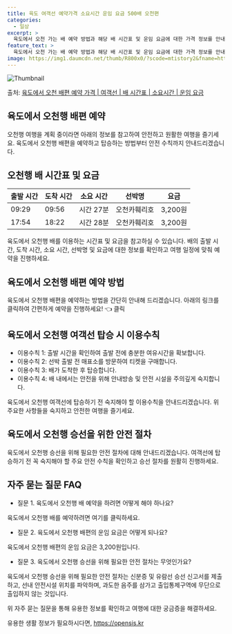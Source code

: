 ```yaml
---
title: 육도 여객선 예약가격 소요시간 운임 요금 500배 오천편
categories:
  - 일상
excerpt: >
  육도에서 오천 가는 배 예약 방법과 해당 배 시간표 및 운임 요금에 대한 가격 정보를 안내 드리겠습니다. 안전하고 재밋는 오천행 여행을 위해 아래 정보 참고하시기 바랍니다. 오천행 배편 예약하기 👈 클릭육도에서 오천행 배 시간표출발 시간도착 시간소요 시간선박명요금09:2909:560시간 27분오천카훼리호3,200원17:5418:220시간 28분오천카훼리호3,200원오천행 배편 예약하기 👈 클릭육도에서 오천행 여객선 탑승 시 이용수칙방문 전 중요한 포인트! 여객선에 탑승하기 전 꼭 숙지해야 할 이용수칙을 알아봅시다.이용수칙 1: 육도에서 오천행 배 출항시간을 확인합니다.이용수칙 2: 선박 출항 전 매표소를 방문하여 충분한 여유시간을 확보합니다.이용수칙 3: 배가 도착하고 난 후 탑승해 있던 차와 사람들이 ..
feature_text: >
  육도에서 오천 가는 배 예약 방법과 해당 배 시간표 및 운임 요금에 대한 가격 정보를 안내 드리겠습니다. 안전하고 재밋는 오천행 여행을 위해 아래 정보 참고하시기 바랍니다. 오천행 배편 예약하기 👈 클릭육도에서 오천행 배 시간표출발 시간도착 시간소요 시간선박명요금09:2909:560시간 27분오천카훼리호3,200원17:5418:220시간 28분오천카훼리호3,200원오천행 배편 예약하기 👈 클릭육도에서 오천행 여객선 탑승 시 이용수칙방문 전 중요한 포인트! 여객선에 탑승하기 전 꼭 숙지해야 할 이용수칙을 알아봅시다.이용수칙 1: 육도에서 오천행 배 출항시간을 확인합니다.이용수칙 2: 선박 출항 전 매표소를 방문하여 충분한 여유시간을 확보합니다.이용수칙 3: 배가 도착하고 난 후 탑승해 있던 차와 사람들이 ..
image: https://img1.daumcdn.net/thumb/R800x0/?scode=mtistory2&fname=https%3A%2F%2Fblog.kakaocdn.net%2Fdn%2FUXXVi%2FbtsHCazOoD4%2FkdAavd4sGin4oHzj6XFJV0%2Fimg.webp
---
```


![Thumbnail](https://img1.daumcdn.net/thumb/R800x0/?scode=mtistory2&fname=https%3A%2F%2Fblog.kakaocdn.net%2Fdn%2FUXXVi%2FbtsHCazOoD4%2FkdAavd4sGin4oHzj6XFJV0%2Fimg.webp)

<p>출처: <a href="https://opensis.kr/entry/%EC%9C%A1%EB%8F%84%EC%97%90%EC%84%9C-%EC%98%A4%EC%B2%9C-%EB%B0%B0%ED%8E%B8-%EC%98%88%EC%95%BD-%EA%B0%80%EA%B2%A9-%EC%97%AC%EA%B0%9D%EC%84%A0-%EB%B0%B0-%EC%8B%9C%EA%B0%84%ED%91%9C-%EC%86%8C%EC%9A%94%EC%8B%9C%EA%B0%84-%EC%9A%B4%EC%9E%84-%EC%9A%94%EA%B8%88" rel="dofollow">육도에서 오천 배편 예약 가격 | 여객선 | 배 시간표 | 소요시간 | 운임 요금</a> </p>

## 육도에서 오천행 배편 예약

오천행 여행을 계획 중이라면 아래의 정보를 참고하여 안전하고 원활한 여행을 즐기세요. 육도에서 오천행 배편을 예약하고 탑승하는 방법부터 안전
수칙까지 안내드리겠습니다.

## 오천행 배 시간표 및 요금

**출발 시간** | **도착 시간** | **소요 시간** | **선박명** | **요금**  
---|---|---|---|---  
09:29 | 09:56 | 시간 27분 | 오천카훼리호 | 3,200원  
17:54 | 18:22 | 시간 28분 | 오천카훼리호 | 3,200원  
  
육도에서 오천행 배를 이용하는 시간표 및 요금을 참고하실 수 있습니다. 배의 출발 시간, 도착 시간, 소요 시간, 선박명 및 요금에 대한
정보를 확인하고 여행 일정에 맞춰 예약을 진행하세요.

## 육도에서 오천행 배편 예약 방법

육도에서 오천행 배편을 예약하는 방법을 간단히 안내해 드리겠습니다. 아래의 링크를 클릭하여 간편하게 예약을 진행하세요! 👈 클릭

## 육도에서 오천행 여객선 탑승 시 이용수칙

  * 이용수칙 1: 출발 시간을 확인하여 출발 전에 충분한 여유시간을 확보합니다.
  * 이용수칙 2: 선박 출발 전 매표소를 방문하여 티켓을 구매합니다.
  * 이용수칙 3: 배가 도착한 후 탑승합니다.
  * 이용수칙 4: 배 내에서는 안전을 위해 안내방송 및 안전 시설을 주의깊게 숙지합니다.

육도에서 오천행 여객선에 탑승하기 전 숙지해야 할 이용수칙을 안내드리겠습니다. 위 주요한 사항들을 숙지하고 안전한 여행을 즐기세요.

## 육도에서 오천행 승선을 위한 안전 절차

육도에서 오천행 승선을 위해 필요한 안전 절차에 대해 안내드리겠습니다. 여객선에 탑승하기 전 꼭 숙지해야 할 주요 안전 수칙을 확인하고 승선
절차를 원활히 진행하세요.

## 자주 묻는 질문 FAQ

  * 질문 1. 육도에서 오천행 배 예약을 하려면 어떻게 해야 하나요? 

육도에서 오천행 배를 예약하려면 여기를 클릭하세요.

  * 질문 2. 육도에서 오천행 배편의 운임 요금은 어떻게 되나요? 

육도에서 오천행 배편의 운임 요금은 3,200원입니다.

  * 질문 3. 육도에서 오천행 승선을 위해 필요한 안전 절차는 무엇인가요? 

육도에서 오천행 승선을 위해 필요한 안전 절차는 신분증 및 유람선 승선 신고서를 제출하고, 선내 안전시설 위치를 파악하며, 과도한 음주를
삼가고 출입통제구역에 무단으로 출입하지 않는 것입니다.

위 자주 묻는 질문을 통해 유용한 정보를 확인하고 여행에 대한 궁금증을 해결하세요.

 

유용한 생활 정보가 필요하시다면, <a href="https://opensis.kr" rel="dofollow">https://opensis.kr</a>


